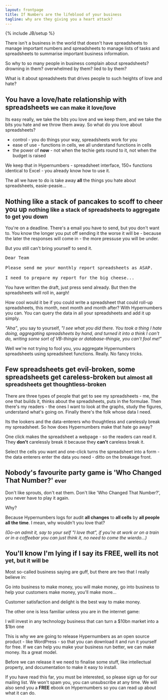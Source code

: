 ```yaml
---
layout: frontpage
title: If Numbers are the lifeblood of your business
tagline: why are they giving you a heart attack?
---
```

{% include JB/setup %}

There isn't a business in the world that doesn't have spreadsheets to manage important numbers and spreadsheets to manage lists of tasks and spreadsheets to summarise important business information.

So why to so many people in business complain about spreadsheets? drowning in them? overwhelmed by them? lied to by them?

What is it about spreadsheets that drives people to such heights of love and hate?

<div class='jumbotron'>
<h2>You have a love/hate relationship with spreadsheets <small class='hn_strap'>we can make it love/love</small></h2>
</div>

Its easy really, we take the bits you love and we keep them, and we take the bits you hate and we throw them away. So what do you love about spreadsheets?
* control - you do things your way, spreadsheets work for you
* ease of use - functions in cells, we all understand functions in cells
* the power of **now** - not when the techie gets round to it, not when the budget is raised

We keep that in Hypernumbers - spreadsheet interface, 150+ functions identical to Excel - you already know how to use it.

The all we have to do is take away **all** the things you hate about spreadsheets, easie-peasie...

<div class='jumbotron'>
<h2>Nothing like a stack of pancakes to scoff to cheer you up <small class='hn_strap'>nothing like a stack of spreadsheets to aggregate to get you down</small></h2>
</div>

You're on a deadline. There's a email you have to send, but you don't want to. You know the longer you put off sending it the worse it will be - because the later the responses will come in - the more pressuse you will be under.

But you still can't bring yourself to send it.

<pre>Dear Team

Please send me your monthly report spreadsheets as ASAP.

I need to prepare my report for the big cheese...
</pre>

You have written the draft, just press send already. But then the spreadsheets will roll in, aargh!

How cool would it be if you could write a spreadsheet that could roll-up spreadsheets, this month, next month and month after? With Hypernumbers you can. You can query the data in all your spreadsheets and add it up simply.

*"Aha"*, you say to yourself, *"I see what you did there. You took a thing I hate doing, aggregating spreadsheets by hand, and turned it into a think I can't do, writing some sort of VB-thingie or database-thingie, you can't fool me!"*

Well we're not trying to fool you, you aggregate Hypernumbers spreadsheets using spreadsheet functions. Really. No fancy tricks.

<div class='jumbotron'>
<h2>Few spreadsheets get evil-broken, some spreadsheets get careless-broken <small class='hn_strap'>but almost all spreadsheets get thoughtless-broken</small></h2>
</div>

There are three types of people that get to see my spreadsheets - me, the one that builds it, thinks about the spreadsheets, puts in the formulae. Then there's my readers - the ones I want to look at the graphs, study the figures, understand what's going on. Finally there's the folk whose data I need.

Its the lookers and the data-enterers who thoughtless and carelessly break my spreadsheet. So how does Hypernumbers make that hate go away?

One click makes the spreadsheet a webpage - so the readers can read it. They **don't** carelessly break it because they **can't** careless break it.

Select the cells you want and one-click turns the spreadsheet into a form - the data enterers enter the data you need - ditto on the breakage front.

<div class='jumbotron'>
<h2>Nobody's favourite party game is 'Who Changed That Number?' <small class='hn_strap'>ever</small></h2>
</div>

Don't like sprouts, don't eat them. Don't like 'Who Changed That Number?', you never have to play it again.

Why?

Because Hypernumbers logs for audit **all changes** to **all cells** by **all people all the time**. I mean, why wouldn't you love that?

*(Go-on admit it, say to your self "I love that", if you're at work or on a train or in a coffeebar you can just think it, no need to come the wierdo...)*

<div class='jumbotron'>
<h2>You'll know I'm lying if I say its FREE, well its not <small class='hn_strap'>yet, but it will be</small></h2>
</div>

Most so-called business saying are guff, but there are two that I really believe in:

<div class='well text-primary'>Go into business to make money, you will make money, go into business to help your customers make money, you'll make more...</div>

Customer satisfaction and delight is the best way to make money.

The other one is less familiar unless you are in the internet game:

<div class='well text-primary'>I will invest in any technology business that can turn a $10bn market into a $1bn one</div>

This is why we are going to release Hypernumbers as an open source product - like WordPress - so that you can download it and run it yourself for free. If we can help you make your business run better, we can make money. Its a great model.

Before we can release it we need to finalise some stuff, like intellectual property, and documentation to make it easy to install.

If you have read this far, you must be interested, so please sign up for our mailing list. We won't spam you, you can unsubscribe at any time. We will also send you a **FREE** ebook on Hypernumbers so you can read up about what it can do.